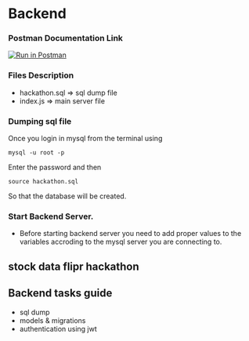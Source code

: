 # Backend

### Postman Documentation Link
[![Run in Postman](https://run.pstmn.io/button.svg)](https://www.postman.com/dishanttayade1/workspace/dishant-s-assignments/documentation/16019414-ed36d9dd-ecf5-4245-ad22-fb6d7c75c648)

### Files Description
- hackathon.sql => sql dump file
- index.js => main server file

### Dumping sql file
Once you login in mysql from the terminal using 
```
mysql -u root -p
```
Enter the password and then 
```
source hackathon.sql
```
So that the database will be created.

### Start Backend Server.
- Before starting backend server you need to add proper values to the variables accroding to the mysql server you are connecting to.



## stock data flipr hackathon

## Backend tasks guide

- sql dump
- models & migrations
- authentication using jwt

